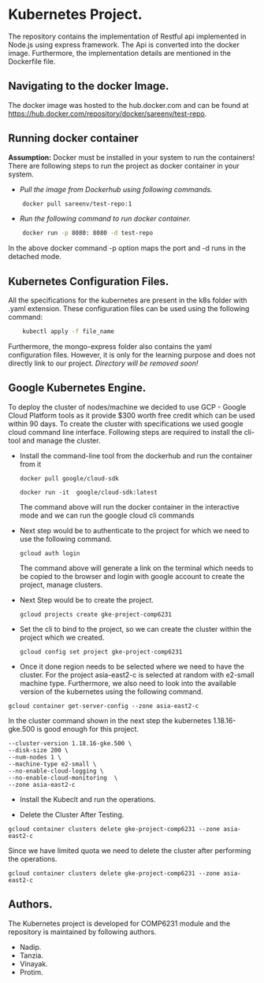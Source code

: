 
# Kubernetes Project.
The repository contains the implementation of Restful api implemented in 
Node.js using express framework. The Api is converted into the docker image. Furthermore, the implementation 
details are mentioned in the Dockerfile file.
## Navigating to the docker Image.
The docker image was hosted to the hub.docker.com and can be found at 
https://hub.docker.com/repository/docker/sareenv/test-repo. <br />
## Running docker container
<b> Assumption:</b> Docker must be installed in your system to run the containers!
There are following steps to run the project as docker container in your system.
<br/>

* <i> Pull the image from Dockerhub using following commands. </i>
```bash 
    docker pull sareenv/test-repo:1
```
* <i> Run the following command to run docker container. </i>
```bash 
    docker run -p 8080: 8080 -d test-repo  
```
In the above docker command -p option maps the port and -d runs in the 
detached mode.
<br />

## Kubernetes Configuration Files.

All the specifications for the kubernetes are present in the k8s folder with 
.yaml extension. These configuration files can be used using the following 
command:
```bash
    kubectl apply -f file_name
```
Furthermore, the mongo-express folder also contains the yaml configuration 
files. However, it is only for the learning purpose and does not directly 
link to our project. <i> Directory will be removed soon!</i>

## Google Kubernetes Engine.
To deploy the cluster of nodes/machine we decided to use GCP - Google Cloud Platform tools as it provide $300 worth free credit which can be used within 90 days. To create the cluster with specifications we used google cloud command line interface. Following steps are required to install the cli-tool and manage the cluster. 

- Install the command-line tool from the dockerhub and run the container from it 
    ``` 
    docker pull google/cloud-sdk
    ```
    ```
    docker run -it  google/cloud-sdk:latest
    ```
    The command above will run the docker container in the interactive mode and we can run the google cloud cli commands
- Next step would be to authenticate to the project for which we need to use the following command.
    ```
    gcloud auth login
    ```
    The command above will generate a link on the terminal which needs to be copied to the browser and login with google account to create the project, manage clusters.
- Next Step would be to create the project.

    ```
    gcloud projects create gke-project-comp6231
    ```
- Set the cli to bind to the project, so we can create the cluster within the project which we created.

    ```
    gcloud config set project gke-project-comp6231
    ```
- Once it done region needs to be selected where we need to have the cluster. For the project asia-east2-c is selected at random with e2-small machine type. Furthermore, we also need to look into the available version of the kubernetes using the following command. 

```
gcloud container get-server-config --zone asia-east2-c
```
In the cluster command shown in the next step the kubernetes 1.18.16-gke.500 is good enough for this project.

``` gcloud container clusters create gke-project-comp6231 \
--cluster-version 1.18.16-gke.500 \
--disk-size 200 \
--num-nodes 1 \
--machine-type e2-small \
--no-enable-cloud-logging \
--no-enable-cloud-monitoring  \
--zone asia-east2-c
```
- Install the Kubeclt and run the operations.

- Delete the Cluster After Testing. 
```
gcloud container clusters delete gke-project-comp6231 --zone asia-east2-c
```
Since we have limited quota we need to delete the cluster after performing the operations.

```
gcloud container clusters delete gke-project-comp6231 --zone asia-east2-c
```

## Authors. 
The Kubernetes project is developed for COMP6231 module and 
 the repository is maintained by following authors.
* Nadip.
* Tanzia.
* Vinayak.
* Protim.
